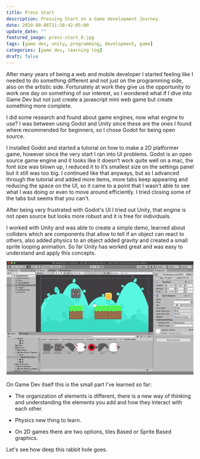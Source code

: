 ```yaml
---
title: Press Start
description: Pressing Start on a Game development Journey.
date: 2020-08-06T11:58:42-05:00
update_date: ""
featured_image: press-start_0.jpg
tags: [game dev, unity, programming, development, game]
categories: [game dev, learning log]
draft: false
---
```


After many years of being a web and mobile developer I started feeling like I needed to do something different and not just on the programming side, also on the artistic side. Fortunately at work they give us the opportunity to work one day on something of our interest, so I wondered what if I dive into Game Dev but not just create a javascript mini web game but create something more complete.

I did some research and found about game engines, now what engine to use? I was between using Godot and Unity since these are the ones I found where recommended for beginners, so I chose Godot for being open source.

I installed Godot and started a tutorial on how to make a 2D platformer game, however since the very start I ran into UI problems. Godot is an open source game engine and it looks like it doesn’t work quite well on a mac, the font size was blown up, I reduced it to it’s smallest size on the settings panel but it still was too big. I continued like that anyways, but as I advanced through the tutorial and added more items, more tabs keep appearing and reducing the space on the UI, so it came to a point that I wasn’t able to see what I was doing or even to move around efficiently. I tried closing some of the tabs but seems that you can't.

After being very frustrated with Godot's UI I tried out Unity, that engine is not open source but looks more robust and it is free for individuals.

I worked with Unity and was able to create a simple demo, learned about colliders which are components that allow to tell if an object can react to others, also added physics to an object added gravity and created a small sprite looping animation. So far Unity has worked great and was easy to understand and apply this concepts.

![First try with Unity](press-start_1.jpg)

On Game Dev itself this is the small part I’ve learned so far:

- The organization of elements is different, there is a new way of thinking and understanding the elements you add and how they interact with each other.

- Physics new thing to learn.

- On 2D games there are two options, tiles Based or Sprite Based graphics.

Let's see how deep this rabbit hole goes. 


